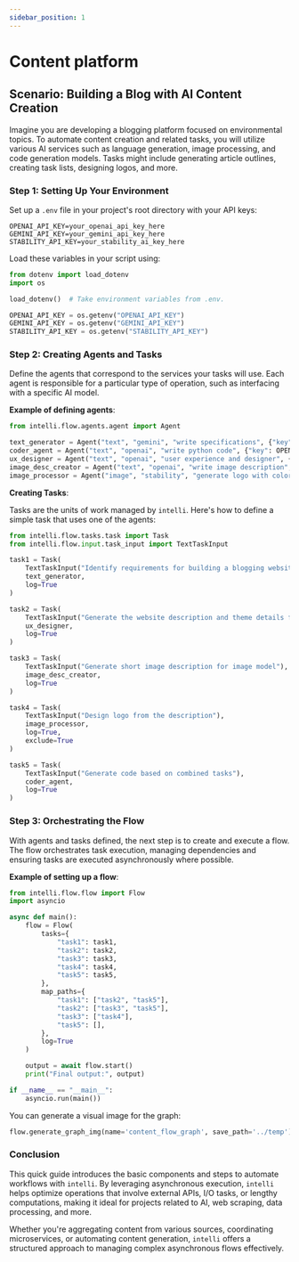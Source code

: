 ```yaml
---
sidebar_position: 1
---
```


# Content platform

## Scenario: Building a Blog with AI Content Creation

Imagine you are developing a blogging platform focused on environmental topics. To automate content creation and related tasks, you will utilize various AI services such as language generation, image processing, and code generation models. Tasks might include generating article outlines, creating task lists, designing logos, and more.

### Step 1: Setting Up Your Environment

Set up a `.env` file in your project's root directory with your API keys:

```plaintext
OPENAI_API_KEY=your_openai_api_key_here
GEMINI_API_KEY=your_gemini_api_key_here
STABILITY_API_KEY=your_stability_ai_key_here
```

Load these variables in your script using:

```python
from dotenv import load_dotenv
import os

load_dotenv()  # Take environment variables from .env.

OPENAI_API_KEY = os.getenv("OPENAI_API_KEY")
GEMINI_API_KEY = os.getenv("GEMINI_API_KEY")
STABILITY_API_KEY = os.getenv("STABILITY_API_KEY")
```

### Step 2: Creating Agents and Tasks

Define the agents that correspond to the services your tasks will use. Each agent is responsible for a particular type of operation, such as interfacing with a specific AI model.

**Example of defining agents**:

```python
from intelli.flow.agents.agent import Agent

text_generator = Agent("text", "gemini", "write specifications", {"key": GEMINI_API_KEY, "model": "gemini"})
coder_agent = Agent("text", "openai", "write python code", {"key": OPENAI_API_KEY, "model": "gpt-3.5-turbo"})
ux_designer = Agent("text", "openai", "user experience and designer", {"key": OPENAI_API_KEY, "model": "gpt-3.5-turbo"})
image_desc_creator = Agent("text", "openai", "write image description", {"key": OPENAI_API_KEY, "model": "gpt-3.5-turbo"})
image_processor = Agent("image", "stability", "generate logo with colorful style", {"key": STABILITY_API_KEY})
```

**Creating Tasks**:

Tasks are the units of work managed by `intelli`. Here's how to define a simple task that uses one of the agents:

```python
from intelli.flow.tasks.task import Task
from intelli.flow.input.task_input import TextTaskInput

task1 = Task(
    TextTaskInput("Identify requirements for building a blogging website about the environment"),
    text_generator,
    log=True
)

task2 = Task(
    TextTaskInput("Generate the website description and theme details from the requirements"),
    ux_designer,
    log=True
)

task3 = Task(
    TextTaskInput("Generate short image description for image model"),
    image_desc_creator,
    log=True
)

task4 = Task(
    TextTaskInput("Design logo from the description"),
    image_processor,
    log=True,
    exclude=True
)

task5 = Task(
    TextTaskInput("Generate code based on combined tasks"),
    coder_agent,
    log=True
)
```

### Step 3: Orchestrating the Flow

With agents and tasks defined, the next step is to create and execute a flow. The flow orchestrates task execution, managing dependencies and ensuring tasks are executed asynchronously where possible.

**Example of setting up a flow**:

```python
from intelli.flow.flow import Flow
import asyncio

async def main():
    flow = Flow(
        tasks={
            "task1": task1,
            "task2": task2,
            "task3": task3,
            "task4": task4,
            "task5": task5,
        },
        map_paths={
            "task1": ["task2", "task5"],
            "task2": ["task3", "task5"],
            "task3": ["task4"],
            "task5": [],
        },
        log=True
    )

    output = await flow.start()
    print("Final output:", output)

if __name__ == "__main__":
    asyncio.run(main())
```

You can generate a visual image for the graph:
```python
flow.generate_graph_img(name='content_flow_graph', save_path='../temp')
```


### Conclusion

This quick guide introduces the basic components and steps to automate workflows with `intelli`. By leveraging asynchronous execution, `intelli` helps optimize operations that involve external APIs, I/O tasks, or lengthy computations, making it ideal for projects related to AI, web scraping, data processing, and more.

Whether you're aggregating content from various sources, coordinating microservices, or automating content generation, `intelli` offers a structured approach to managing complex asynchronous flows effectively.
